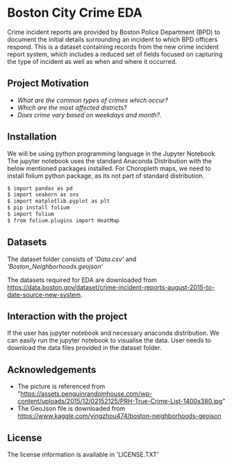 # Boston City Crime EDA

Crime incident reports are provided by Boston Police Department (BPD) to document the initial details surrounding an incident to which BPD officers respond. This is a dataset containing records from the new crime incident report system, which includes a reduced set of fields focused on capturing the type of incident as well as when and where it occurred.

## Project Motivation

* _What are the common types of crimes which occur?_
* _Which are the most affected districts?_
* _Does crime vary based on weekdays and month?._

## Installation

We will be using python programming language in the Jupyter Notebook. The jupyter notebook uses the standard Anaconda Distribution with the below mentioned packages installed. For Choropleth maps, we need to install folium python package, as its not part of standard distribution. 

```sh
$ import pandas as pd
$ import seaborn as sns
$ import matplotlib.pyplot as plt
$ pip install folium
$ import folium
$ from folium.plugins import HeatMap
```

## Datasets

The dataset folder consists of _'Data.csv'_ and _'Boston_Neighborhoods.geojson'_

The datasets required for EDA are downloaded from https://data.boston.gov/dataset/crime-incident-reports-august-2015-to-date-source-new-system.


## Interaction with the project

If the user has jupyter notebook and necessary anaconda distribution. We can easily run the jupyter notebook to visualise the data. User needs to download the data files provided in the dataset folder.

##  Acknowledgements

* The picture is referenced from "https://assets.penguinrandomhouse.com/wp-content/uploads/2015/12/02152125/PRH-True-Crime-List-1400x380.jpg"
* The GeoJson file is downloaded from https://www.kaggle.com/yingzhou474/boston-neighborhoods-geojson

## License

The license information is available in 'LICENSE.TXT'
